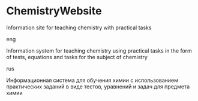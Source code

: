 # ChemistryWebsite
Information site for teaching chemistry with practical tasks

eng

Information system for teaching chemistry using 
practical tasks in the form of tests, equations 
and tasks for the subject of chemistry

rus

Информационная система для обучения химии с 
использованием практических заданий в виде тестов, 
уравнений и задач для предмета химии
